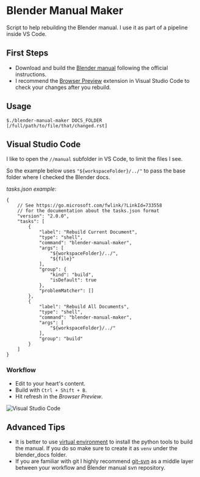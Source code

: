 # Blender Manual Maker

Script to help rebuilding the Blender manual.
I use it as part of a pipeline inside VS Code.

## First Steps
* Download and build the [Blender manual](https://docs.blender.org/manual/en/dev/) following the official instructions.
* I recommend the [Browser Preview](https://marketplace.visualstudio.com/items?itemName=auchenberg.vscode-browser-preview)
extension in Visual Studio Code to check your changes after you rebuild.

## Usage

```
$./blender-manual-maker DOCS_FOLDER [/full/path/to/file/that/changed.rst]
```


## Visual Studio Code

I like to open the `//manual` subfolder in VS Code, to limit the files I see.

So the example below uses `"${workspaceFolder}/../"` to pass the base folder where I checked the Blender docs.

*tasks.json example*:
```
{
    // See https://go.microsoft.com/fwlink/?LinkId=733558
    // for the documentation about the tasks.json format
    "version": "2.0.0",
    "tasks": [
        {
            "label": "Rebuild Current Document",
            "type": "shell",
            "command": "blender-manual-maker",
            "args": [
                "${workspaceFolder}/../",
                "${file}"
            ],
            "group": {
                "kind": "build",
                "isDefault": true
            },
            "problemMatcher": []
        },
        {
            "label": "Rebuild All Documents",
            "type": "shell",
            "command": "blender-manual-maker",
            "args": [
                "${workspaceFolder}/../"
            ],
            "group": "build"
        }
    ]
}
```

### Workflow

* Edit to your heart's content.
* Build with `Ctrl + Shift + B`.
* Hit refresh in the *Browser Preview*.

![Visual Studio Code](http://www.dalaifelinto.com/ftp/vs-code-screenshot.png)

## Advanced Tips
* It is better to use [virtual environment](https://docs.python-guide.org/dev/virtualenvs/) to install the python tools to build the manual.
If you do so make sure to create it as `venv` under the blender_docs folder.
* If you are familiar with git I highly recommend [git-svn](https://git-scm.com/docs/git-svn) as a middle layer between your workflow and Blender manual svn repository.
